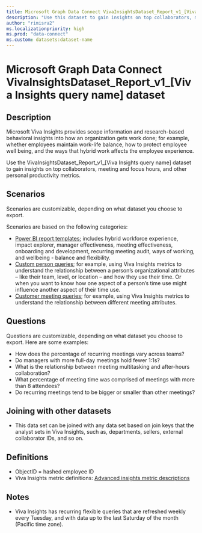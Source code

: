 ```yaml
---
title: Microsoft Graph Data Connect VivaInsightsDataset_Report_v1_[Viva Insights query name] dataset"
description: "Use this dataset to gain insights on top collaborators, meeting and focus hours, and other personal productivity metrics."
author: "rimisra2"
ms.localizationpriority: high
ms.prod: "data-connect"
ms.custom: datasets:dataset-name
---
```


# Microsoft Graph Data Connect VivaInsightsDataset_Report_v1_[Viva Insights query name] dataset

## Description

Microsoft Viva Insights provides scope information and research-based behavioral insights into how an organization gets work done; for example, whether employees maintain work-life balance, how to protect employee well being, and the ways that hybrid work affects the employee experience.

Use the VivaInsightsDataset_Report_v1_[Viva Insights query name] dataset to gain insights on top collaborators, meeting and focus hours, and other personal productivity metrics.

## Scenarios

Scenarios are customizable, depending on what dataset you choose to export. 

Scenarios are based on the following categories:

- [Power BI report templates](/viva/insights/advanced/analyst/templates/introduction-to-templates); includes hybrid workforce experience, impact explorer, manager effectiveness, meeting effectiveness, onboarding and development, recurring meeting audit, ways of working, and wellbeing - balance and flexibility.
- [Custom person queries](/viva/insights/advanced/analyst/person-query-overview); for example, using Viva Insights metrics to understand the relationship between a person’s organizational attributes – like their team, level, or location – and how they use their time. Or when you want to know how one aspect of a person’s time use might influence another aspect of their time use.
- [Customer meeting queries](/viva/insights/advanced/analyst/meeting-query); for example, using Viva Insights metrics to understand the relationship between different meeting attributes.

## Questions

Questions are customizable, depending on what dataset you choose to export. Here are some examples:

- How does the percentage of recurring meetings vary across teams?
- Do managers with more full-day meetings hold fewer 1:1s?
- What is the relationship between meeting multitasking and after-hours collaboration?
- What percentage of meeting time was comprised of meetings with more than 8 attendees?
- Do recurring meetings tend to be bigger or smaller than other meetings?


## Joining with other datasets

-	This data set can be joined with any data set based on join keys that the analyst sets in Viva Insights, such as, departments, sellers, external collaborator IDs, and so on.

## Definitions

-	ObjectID = hashed employee ID
-	Viva Insights metric definitions: [Advanced insights metric descriptions](/viva/insights/advanced/reference/metrics)

## Notes

-	Viva Insights has recurring flexible queries that are refreshed weekly every Tuesday, and with data up to the last Saturday of the month (Pacific time zone).

